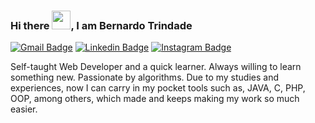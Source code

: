 ### Hi there <img src="https://raw.githubusercontent.com/MartinHeinz/MartinHeinz/master/wave.gif" width="30px">, I am Bernardo Trindade

[![Gmail Badge](https://img.shields.io/badge/Gmail-D14836?style=flat-square&logo=gmail&logoColor=white&link=mailto:btrindadedeabreu@gmail.com)](mailto:btrindadedeabreu@gmail.com)
[![Linkedin Badge](https://img.shields.io/badge/LinkedIn-0077B5?style=flat-square&logo=linkedin&logoColor=white&link=https://www.linkedin.com/in/bertrindade/)](https://www.linkedin.com/in/bertrindade/) 
[![Instagram Badge](https://img.shields.io/badge/Instagram-E4405F?style=flat-square&logo=instagram&logoColor=white&link=https://www.instagram.com/trindade_bernardo/)](https://www.instagram.com/trindade_bernardo/) 

Self-taught Web Developer and a quick learner. Always willing to learn something new. Passionate by algorithms. Due to my studies and experiences, now I can carry in my pocket tools such as, JAVA, C, PHP, OOP, among others, which made and keeps making my work so much easier. 
